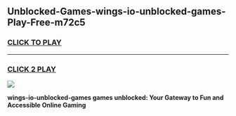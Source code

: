 
## Unblocked-Games-wings-io-unblocked-games-Play-Free-m72c5
<h3>
<a href="https://premium76.site?title=wings-io-unblocked-games&ref=18A1">CLICK TO PLAY</a></h3>
<hr>

<h3>
<a href="https://premium76.site?title=wings-io-unblocked-games&ref=18A1">CLICK 2 PLAY</a>
  
</h3>

<a href="https://premium76.site?title=wings-io-unblocked-games&ref=18A1"><img src="https://clearcache.store/games.png"></a>


**wings-io-unblocked-games games unblocked: Your Gateway to Fun and Accessible Online Gaming**

